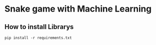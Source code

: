 # Snake game with Machine Learning

## How to install Librarys
```
pip install -r requirements.txt
```

